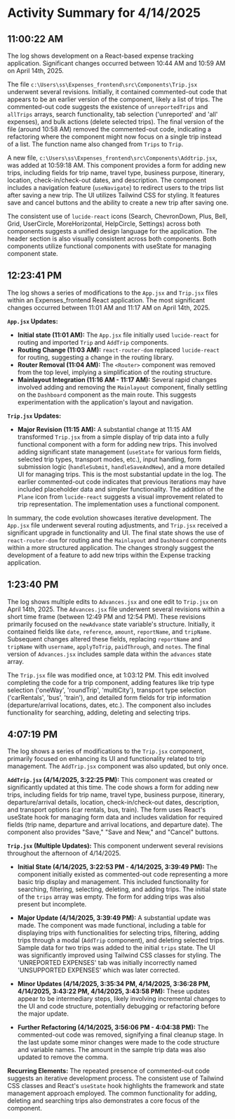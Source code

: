 # Activity Summary for 4/14/2025

## 11:00:22 AM
The log shows development on a React-based expense tracking application.  Significant changes occurred between 10:44 AM and 10:59 AM on April 14th, 2025.

The file `c:\Users\ss\Expenses_frontend\src\Components\Trip.jsx` underwent several revisions. Initially, it contained commented-out code that appears to be an earlier version of the component, likely a list of trips. The commented-out code suggests the existence of  `unreportedTrips` and `allTrips` arrays,  search functionality,  tab selection ('unreported' and 'all' expenses), and bulk actions (delete selected trips).  The final version of the file (around 10:58 AM)  removed the commented-out code, indicating a refactoring where the component might now focus on a single trip instead of a list.  The function name also changed from `Trips` to `Trip`.


A new file, `c:\Users\ss\Expenses_frontend\src\Components\Addtrip.jsx`, was added at 10:59:18 AM. This component provides a form for adding new trips, including fields for trip name, travel type, business purpose, itinerary, location, check-in/check-out dates, and description. The component includes a navigation feature (`useNavigate`) to redirect users to the trips list after saving a new trip.  The UI utilizes Tailwind CSS for styling.  It features save and cancel buttons and the ability to create a new trip after saving one.


The consistent use of `lucide-react` icons (Search, ChevronDown, Plus, Bell, Grid, UserCircle, MoreHorizontal, HelpCircle, Settings) across both components suggests a unified design language for the application.  The header section is also visually consistent across both components.  Both components utilize functional components with useState for managing component state.


## 12:23:41 PM
The log shows a series of modifications to the `App.jsx` and `Trip.jsx` files within an Expenses_frontend React application.  The most significant changes occurred between 11:01 AM and 11:17 AM on April 14th, 2025.

**`App.jsx` Updates:**

* **Initial state (11:01 AM):** The `App.jsx` file initially used `lucide-react` for routing and imported `Trip` and `AddTrip` components.
* **Routing Change (11:03 AM):**  `react-router-dom` replaced `lucide-react` for routing, suggesting a change in the routing library.
* **Router Removal (11:04 AM):**  The `<Router>` component was removed from the top level, implying a simplification of the routing structure.
* **Mainlayout Integration (11:16 AM - 11:17 AM):** Several rapid changes involved adding and removing the `Mainlayout` component, finally settling on  the `Dashboard` component as the main route.  This suggests experimentation with the application's layout and navigation.


**`Trip.jsx` Updates:**

* **Major Revision (11:15 AM):** A substantial change at 11:15 AM transformed `Trip.jsx` from a simple display of trip data into a fully functional component with a form for adding new trips. This involved adding significant state management (`useState` for various form fields, selected trip types, transport modes, etc.), input handling, form submission logic (`handleSubmit`, `handleSaveAndNew`), and a more detailed UI for managing trips.  This is the most substantial update in the log.  The earlier commented-out code indicates that previous iterations may have included placeholder data and simpler functionality.  The addition of the `Plane` icon from `lucide-react` suggests a visual improvement related to trip representation.  The implementation uses a functional component.


In summary, the code evolution showcases iterative development.  The `App.jsx` file underwent several routing adjustments, and `Trip.jsx` received a significant upgrade in functionality and UI.  The final state shows the use of `react-router-dom` for routing and the `Mainlayout` and `Dashboard` components within a more structured application. The changes strongly suggest the development of a feature to add new trips within the Expense tracking application.


## 1:23:40 PM
The log shows multiple edits to `Advances.jsx` and one edit to `Trip.jsx` on April 14th, 2025.  The `Advances.jsx` file underwent several revisions within a short time frame (between 12:49 PM and 12:54 PM).  These revisions primarily focused on the `newAdvance` state variable's structure. Initially, it contained fields like `date`, `reference`, `amount`, `reportName`, and `tripName`. Subsequent changes altered these fields, replacing `reportName` and `tripName` with `username`, `applyToTrip`, `paidThrough`, and `notes`. The final version of `Advances.jsx` includes sample data within the `advances` state array.


The `Trip.jsx` file was modified once, at 1:03:12 PM. This edit involved completing the code for a trip component, adding features like trip type selection ('oneWay', 'roundTrip', 'multiCity'), transport type selection ('carRentals', 'bus', 'train'), and detailed form fields for trip information (departure/arrival locations, dates, etc.). The component also includes functionality for searching, adding, deleting and selecting trips.


## 4:07:19 PM
The log shows a series of modifications to the `Trip.jsx` component,  primarily focused on enhancing its UI and functionality related to trip management.  The `AddTrip.jsx` component was also updated, but only once.

**`AddTrip.jsx` (4/14/2025, 3:22:25 PM):** This component was created or significantly updated at this time.  The code shows a form for adding new trips, including fields for trip name, travel type, business purpose, itinerary, departure/arrival details, location, check-in/check-out dates, description, and transport options (car rentals, bus, train).  The form uses React's useState hook for managing form data and includes validation for required fields (trip name, departure and arrival locations, and departure date).  The component also provides "Save," "Save and New," and "Cancel" buttons.


**`Trip.jsx` (Multiple Updates):**  This component underwent several revisions throughout the afternoon of 4/14/2025.

* **Initial State (4/14/2025, 3:22:53 PM - 4/14/2025, 3:39:49 PM):** The component initially existed as commented-out code representing a more basic trip display and management. This included functionality for searching, filtering, selecting, deleting, and adding trips.  The initial state of the `trips` array was empty.  The form for adding trips was also present but incomplete.

* **Major Update (4/14/2025, 3:39:49 PM):** A substantial update was made.  The component was made functional, including a table for displaying trips with functionalities for selecting trips, filtering, adding trips through a modal (`AddTrip` component), and deleting selected trips. Sample data for two trips was added to the initial `trips` state.  The UI was significantly improved using Tailwind CSS classes for styling. The 'UNREPORTED EXPENSES' tab was initially incorrectly named 'UNSUPPORTED EXPENSES' which was later corrected.

* **Minor Updates (4/14/2025, 3:35:34 PM, 4/14/2025, 3:36:28 PM, 4/14/2025, 3:43:22 PM, 4/14/2025, 3:43:58 PM):** These updates appear to be intermediary steps, likely involving incremental changes to the UI and code structure, potentially debugging or refactoring before the major update.

* **Further Refactoring (4/14/2025, 3:56:06 PM - 4:04:38 PM):** The commented-out code was removed, signifying a final cleanup stage.  In the last update some minor changes were made to the code structure and variable names. The amount in the sample trip data was also updated to remove the comma.


**Recurring Elements:**  The repeated presence of commented-out code suggests an iterative development process.  The consistent use of Tailwind CSS classes and React's `useState` hook highlights the framework and state management approach employed. The common functionality for adding, deleting and searching trips also demonstrates a core focus of the component.
